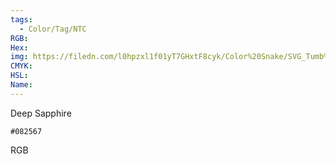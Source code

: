 ```yaml
---
tags:
  - Color/Tag/NTC
RGB:
Hex:
img: https://filedn.com/l0hpzxl1f01yT7GHxtF8cyk/Color%20Snake/SVG_Tumb%20Mass%20No%20Name/082567.svg
CMYK:
HSL:
Name:
---
```

Deep Sapphire
```palette
#082567
```
RGB
